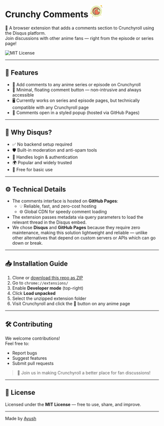 # Crunchy Comments <img src="src/icons/icon128.png" alt="logo" height="40"/>

💬 A browser extension that adds a comments section to Crunchyroll using the Disqus platform.  
Join discussions with other anime fans — right from the episode or series page!

![MIT License](https://img.shields.io/badge/license-MIT-blue.svg)

---

## 🚀 Features

- 💬 Add comments to any anime series or episode on Crunchyroll
- 🧼 Minimal, floating comment button — non-intrusive and always accessible
- 🖥️ Currently works on series and episode pages, but technically compatible with any Crunchyroll page
- 🔗 Comments open in a styled popup (hosted via GitHub Pages)

---

## 🤔 Why Disqus?

- ✅ No backend setup required
- 🛡️ Built-in moderation and anti-spam tools
- 🔐 Handles login & authentication
- 🌍 Popular and widely trusted
- 💸 Free for basic use

---

## ⚙️ Technical Details

- The comments interface is hosted on **GitHub Pages**:
  - 💡 Reliable, fast, and zero-cost hosting
  - 🌐 Global CDN for speedy comment loading
- The extension passes metadata via query parameters to load the relevant thread in the Disqus embed.
- We chose **Disqus** and **GitHub Pages** because they require zero maintenance, making this solution lightweight and reliable — unlike other alternatives that depend on custom servers or APIs which can go down or break.

---

## 📥 Installation Guide

1. Clone or [download this repo as ZIP](https://github.com/crunchyroll-community/CrunchyComments/archive/refs/heads/main.zip)
2. Go to `chrome://extensions/`
3. Enable **Developer mode** (top-right)
4. Click **Load unpacked**
5. Select the unzipped extension folder
6. Visit Crunchyroll and click the 💬 button on any anime page

---

## 🛠 Contributing

We welcome contributions!  
Feel free to:
- Report bugs
- Suggest features
- Submit pull requests

> 📢 Join us in making Crunchyroll a better place for fan discussions!

---

## 📄 License

Licensed under the **MIT License** — free to use, share, and improve.

---

Made by [Ayush](https://github.com/IkemenSenpai)
